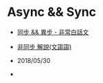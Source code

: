 # Async && Sync 

- [同步 && 異步 - 非常白話文](https://medium.com/@hyWang/%E9%9D%9E%E5%90%8C%E6%AD%A5-asynchronous-%E8%88%87%E5%90%8C%E6%AD%A5-synchronous-%E7%9A%84%E5%B7%AE%E7%95%B0-c7f99b9a298a)
- [非同步 解說(文謅謅)](https://www.ithome.com.tw/node/74544)
- 2018/05/30

- 